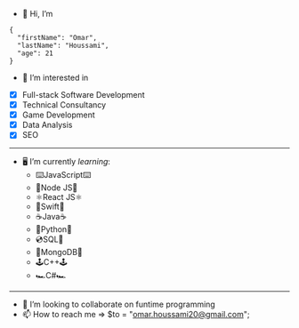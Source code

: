 - 👋 Hi, I’m 
```
{
  "firstName": "Omar",
  "lastName": "Houssami",
  "age": 21
}
```
- 👀 I’m interested in
- [x] Full-stack Software Development
- [x] Technical Consultancy 
- [x] Game Development 
- [x] Data Analysis
- [x] SEO
---
- 🖥️ I’m currently *learning*:
  - ⌨️JavaScript⌨️
  - 💠Node JS💠
  - ⚛️React JS⚛️
  - 🍏Swift🍎 
  - ☕️Java☕️
  - 🐍Python🐍
  - 💿SQL📀 
  - 🍃MongoDB🍃
  - 🕹️C++🕹️ 
  - 🏎️C#🏎️
 ---
- 💞️ I’m looking to collaborate on funtime programming
- 📫 How to reach me => $to = "omar.houssami20@gmail.com";


